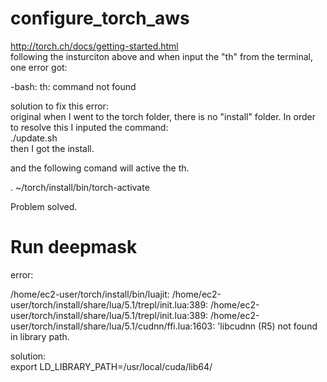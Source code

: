 # configure_torch_aws


http://torch.ch/docs/getting-started.html   
following the insturciton above and when input the "th" from the terminal, one error got:   

-bash: th: command not found  


solution to fix this error:  
original when I went to the torch folder, there is no "install" folder. In order to resolve this I inputed the command:  
 ./update.sh   
 then I got the install.   
 
 
 and the following comand will active the th.   
 
  . ~/torch/install/bin/torch-activate

 Problem solved.  
 
 #  Run deepmask  
 
 error:
 
 /home/ec2-user/torch/install/bin/luajit: /home/ec2-user/torch/install/share/lua/5.1/trepl/init.lua:389: /home/ec2-user/torch/install/share/lua/5.1/trepl/init.lua:389: /home/ec2-user/torch/install/share/lua/5.1/cudnn/ffi.lua:1603: 'libcudnn (R5) not found in library path.

 
 solution:  
  export LD_LIBRARY_PATH=/usr/local/cuda/lib64/



